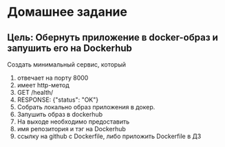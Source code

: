 # Домашнее задание
## Цель: Обернуть приложение в docker-образ и запушить его на Dockerhub
Создать минимальный сервис, который

1. отвечает на порту 8000
2. имеет http-метод
3. GET /health/
4. RESPONSE: {"status": "OK"}
5. Cобрать локально образ приложения в докер.
6. Запушить образ в dockerhub
7. На выходе необходимо предоставить
8. имя репозитория и тэг на Dockerhub
9. ссылку на github c Dockerfile, либо приложить Dockerfile в ДЗ